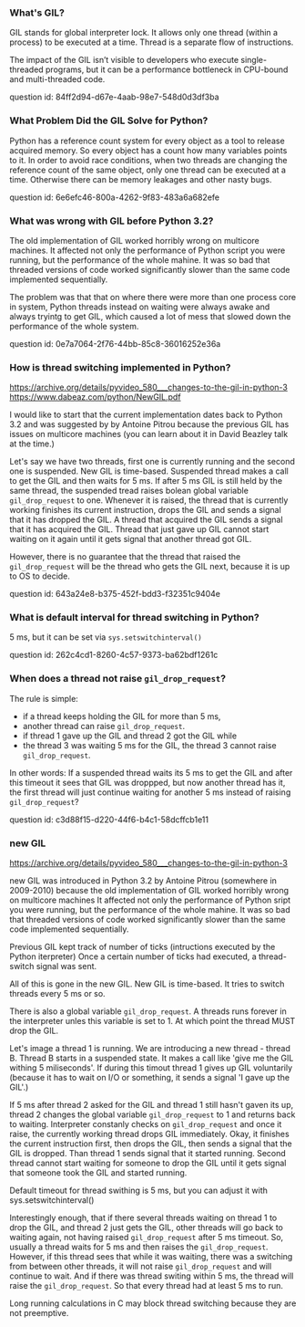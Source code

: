### What's GIL?

GIL stands for global interpreter lock. It allows only one thread (within a process) to be executed at a time. 
Thread is a separate flow of instructions. 

The impact of the GIL isn’t visible to developers who execute single-threaded programs, but it can be a performance 
bottleneck in CPU-bound and multi-threaded code.

question id: 84ff2d94-d67e-4aab-98e7-548d0d3df3ba


### What Problem Did the GIL Solve for Python?

Python has a reference count system for every object as a tool to release acquired memory. So every object has
a count how many variables points to it. In order to avoid race conditions, when two threads are changing the
reference count of the same object, only one thread can be executed at a time. Otherwise there can be memory 
leakages and other nasty bugs. 

question id: 6e6efc46-800a-4262-9f83-483a6a682efe


### What was wrong with GIL before Python 3.2?

The old implementation of GIL worked horribly wrong on multicore machines.
It affected not only the performance of Python script you were running, but the
performance of the whole mahine. It was so bad that threaded versions of code 
worked significantly slower than the same code implemented sequentially.

The problem was that that on where there were more than one process core in system,
Python threads instead on waiting were always awake and always tryintg to get GIL,
which caused a lot of mess that slowed down the performance of the whole system.

question id: 0e7a7064-2f76-44bb-85c8-36016252e36a


### How is thread switching implemented in Python?

https://archive.org/details/pyvideo_580___changes-to-the-gil-in-python-3
https://www.dabeaz.com/python/NewGIL.pdf

I would like to start that the current implementation dates back to Python 3.2
and was suggested by by Antoine Pitrou because the previous GIL has issues 
on multicore machines (you can learn about it in David Beazley talk at the time.)

Let's say we have two threads, first one is currently running and the second
one is suspended. 
New GIL is time-based. Suspended thread makes a call to get the GIL and then waits
for 5 ms. If after 5 ms GIL is still held by the same thread, the suspended tread
raises bolean global variable `gil_drop_request` to one. Whenever it is raised,
the thread that is currently working finishes its current instruction, drops the GIL
and sends a signal that it has dropped the GIL. A thread that acquired the GIL
sends a signal that it has acquired the GIL. Thread that just gave up GIL cannot 
start waiting on it again until it gets signal that another thread got GIL.

However, there is no guarantee that the thread that raised the `gil_drop_request` 
will be the thread who gets the GIL next, because it is up to OS to decide.

question id: 643a24e8-b375-452f-bdd3-f32351c9404e


### What is default interval for thread switching in Python?

5 ms, but it can be set via `sys.setswitchinterval()`

question id: 262c4cd1-8260-4c57-9373-ba62bdf1261c


### When does a thread not raise `gil_drop_request`?

The rule is simple:
- if a thread keeps holding the GIL for more than 5 ms, 
- another thread can raise  `gil_drop_request`.
- if thread 1 gave up the GIL and thread 2 got the GIL while 
- the thread 3 was waiting 5 ms for the GIL, the thread 3 cannot raise `gil_drop_request`.

In other words:
If a suspended thread waits its 5 ms to get the GIL and after this timeout
it sees that GIL was droppped, but now another thread has it, the first thread
will just continue waiting for another 5 ms instead of raising `gil_drop_request`?

question id: c3d88f15-d220-44f6-b4c1-58dcffcb1e11



### new GIL

https://archive.org/details/pyvideo_580___changes-to-the-gil-in-python-3

new GIL was introduced in Python 3.2 by Antoine Pitrou (somewhere in 2009-2010)
because the old implementation of GIL worked horribly wrong on multicore machines
It affected not only the performance of Python sript you were running, but the
performance of the whole mahine. It was so bad that threaded versions of code 
worked significantly slower than the same code implemented sequentially.

Previous GIL kept track of number of ticks (intructions executed by the Python iterpreter)
Once a certain number of ticks had executed, a thread-switch signal was sent.

All of this is gone in the new GIL. New GIL is time-based. It tries to switch threads every 5
ms or so.

There is also a global variable `gil_drop_request`. A threads runs forever in the interpreter
unles this variable is set to 1. At which point the thread MUST drop the GIL.

Let's image a thread 1 is running. We are introducing a new thread - thread B. Thread
B starts in a suspended state. It makes a call like 'give me the GIL withing 5 miliseconds'.
If during this timout thread 1 gives up GIL voluntarily (because it has to wait on I/O or something,
it sends a signal 'I gave up the GIL'.)

If 5 ms after thread 2 asked for the GIL and thread 1 still hasn't gaven its up, thread 2 changes
the global variable `gil_drop_request` to 1 and returns back to waiting. Interpreter constanly checks
on `gil_drop_request` and once it raise, the currently working thread drops GIL immediately. Okay, it
finishes the current instruction first, then drops the GIL, then sends a signal that the GIL is
dropped. Than thread 1 sends signal that it started running. Second thread cannot start waiting for 
someone to drop the GIL until it gets signal that someone took the GIL and started running.

Default timeout for thread swithing is 5 ms, but you can adjust it with sys.setswitchinterval()

Interestingly enough, that if there several threads waiting on thread 1 to drop the GIL, and thread 2
just gets the GIL, other threads will go back to waiting again, not having raised `gil_drop_request` after
5 ms timeout. So, usually a thread waits for 5 ms and then raises the `gil_drop_request`. However, if
this thread sees that while it was waiting, there was a switching from between other threads, it will not
raise `gil_drop_request` and will continue to wait. And if there was thread switing within 5 ms, the thread
will raise the `gil_drop_request`. So that every thread had at least 5 ms to run.




Long running calculations in C may block thread switching because they are not preemptive. 